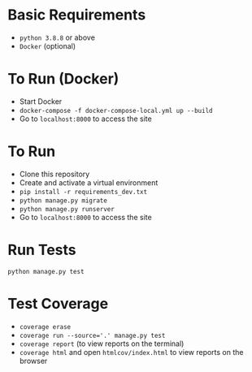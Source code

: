 # Basic Requirements
- `python 3.8.8` or above
- `Docker` (optional)

# To Run (Docker)
- Start Docker
- `docker-compose -f docker-compose-local.yml up --build`
- Go to `localhost:8000` to access the site

# To Run
- Clone this repository
- Create and activate a virtual environment
- `pip install -r requirements_dev.txt`
- `python manage.py migrate`
- `python manage.py runserver`
- Go to `localhost:8000` to access the site

# Run Tests
`python manage.py test`

# Test Coverage
-  `coverage erase`
-  `coverage run --source='.' manage.py test `
-  `coverage report` (to view reports on the terminal)
-  `coverage html` and open `htmlcov/index.html` to view reports on the browser
